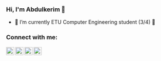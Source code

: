 ### Hi, I'm Abdulkerim 👋

- 🔭 I’m currently ETU Computer Engineering student (3/4) 📝

### Connect with me:

[<img align="left" alt="kerim061 | Gmail" width="22px" src="https://cdn.jsdelivr.net/npm/simple-icons@3.13.0/icons/gmail.svg" />][gmail]
[<img align="left" alt="kerim061 | LinkedIn" width="22px" src="https://cdn.jsdelivr.net/npm/simple-icons@v3/icons/linkedin.svg" />][linkedin]
[<img align="left" alt="kerim061 | Twitter" width="22px" src="https://cdn.jsdelivr.net/npm/simple-icons@v3/icons/twitter.svg" />][twitter]
[<img align="left" alt="kerim061 | Instagram" width="22px" src="https://cdn.jsdelivr.net/npm/simple-icons@v3/icons/instagram.svg" />][instagram]

</details>

[gmail]: mailto:akerimkavanoz@gmail.com
[linkedin]: https://linkedin.com/in/abdulkerimkavanoz
[twitter]: https://twitter.com/keriim_61
[instagram]: https://instagram.com/kerim.py


